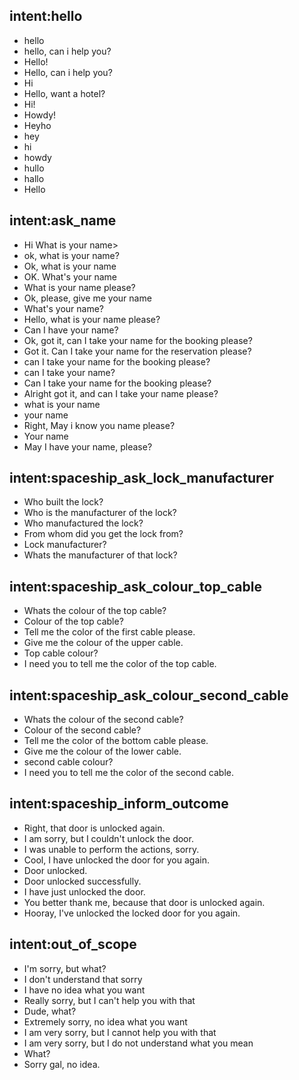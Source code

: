 ## intent:hello
- hello
- hello, can i help you?
- Hello!
- Hello, can i help you?
- Hi
- Hello, want a hotel?
- Hi!
- Howdy!
- Heyho
- hey
- hi
- howdy
- hullo
- hallo
- Hello

## intent:ask_name
- Hi What is your name>
- ok, what is your name?
- Ok, what is your name
- OK. What's your name 
- What is your name please?
- Ok, please, give me your name
- What's your name?
- Hello, what is your name please?
- Can I have your name?
- Ok, got it, can I take your name for the booking please?
- Got it. Can I take your name for the reservation please?
- can I take your name for the booking please?
- can I take your name?
- Can I take your name for the booking please?
- Alright got it, and can I take your name please?
- what is your name
- your name
- Right, May i know you name please?
- Your name
- May I have your name, please?

## intent:spaceship_ask_lock_manufacturer
- Who built the lock?
- Who is the manufacturer of the lock?
- Who manufactured the lock?
- From whom did you get the lock from?
- Lock manufacturer?
- Whats the manufacturer of that lock?

## intent:spaceship_ask_colour_top_cable
- Whats the colour of the top cable?
- Colour of the top cable?
- Tell me the color of the first cable please.
- Give me the colour of the upper cable.
- Top cable colour?
- I need you to tell me the color of the top cable.

## intent:spaceship_ask_colour_second_cable
- Whats the colour of the second cable?
- Colour of the second cable?
- Tell me the color of the bottom cable please.
- Give me the colour of the lower cable.
- second cable colour?
- I need you to tell me the color of the second cable.

## intent:spaceship_inform_outcome
- Right, that door is unlocked again.
- I am sorry, but I couldn't unlock the door.
- I was unable to perform the actions, sorry.
- Cool, I have unlocked the door for you again.
- Door unlocked.
- Door unlocked successfully.
- I have just unlocked the door.
- You better thank me, because that door is unlocked again.
- Hooray, I've unlocked the locked door for you again.

## intent:out_of_scope
- I'm sorry, but what?
- I don't understand that sorry
- I have no idea what you want
- Really sorry, but I can't help you with that
- Dude, what?
- Extremely sorry, no idea what you want
- I am very sorry, but I cannot help you with that
- I am very sorry, but I do not understand what you mean
- What?
- Sorry gal, no idea.